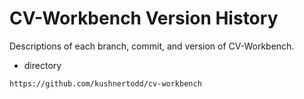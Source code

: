 # CV-Workbench Version History

Descriptions of each branch, commit, and version of CV-Workbench.
- directory  

`https://github.com/kushnertodd/cv-workbench`


